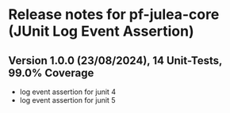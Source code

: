# Release notes for pf-julea-core (JUnit Log Event Assertion)

## Version 1.0.0 (23/08/2024), 14 Unit-Tests, 99.0% Coverage

- log event assertion for junit 4
- log event assertion for junit 5
